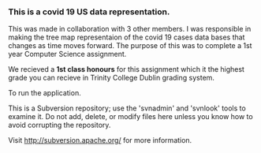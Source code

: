 

### This is a covid 19 US data representation. 
This was made in collaboration with 3 other members. 
I was responsible in making the tree map representaion of the covid 19 cases data bases that changes as time moves forward.
The purpose of this was to complete a 1st year Computer Science assignment. 

We recieved a **1st class honours** for this assignment which it the highest grade you can recieve in
Trinity College Dublin grading system.

To run the application.













This is a Subversion repository; use the 'svnadmin' and 'svnlook' 
tools to examine it.  Do not add, delete, or modify files here 
unless you know how to avoid corrupting the repository.

Visit http://subversion.apache.org/ for more information.
